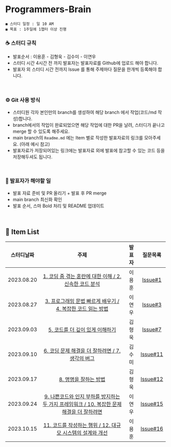# Programmers-Brain
    ◼︎ 스터디 일정 : 일 10 AM
    ◼︎ 목표 : 1주일에 1챕터 이상 진행

    
### ☕️ 스터디 규칙
- 발표순서 : 이용훈 - 김형욱 - 김수미 - 이연우
- 스터디 시간 4시간 전 까지 발표자는 발표자료를 Github에 업로드 해야 합니다.
- 발표자 외 스터디 시간 전까지 Issue 를 통해 주제마다 질문을 한개씩 등록해야 합니다.
<br>

### ⚙️ Git 사용 방식
- 스터디원 각자 본인만의 branch를 생성하여 해당 branch 에서 작업(코드/md 작성)합니다.
- branch에서의 작업이 완료되었으면 해당 작업에 대한 PR을 날려, 스터디가 끝나고 merge 할 수 있도록 해주세요.
- main branch의 `Readme.md` 에는 Item 별로 작성한 발표자료의 링크를 모아주세요. (아래 예시 참고)
- 발표자료가 저장되어있는 링크에는 발표자료 외에 발표에 참고할 수 있는 코드 등을 저장해두셔도 됩니다.
<br>

### 📌 발표자가 해야할 일
- 발표 자료 준비 및 PR 올리기 + 발표 후 PR merge
- main branch 최신화 확인
- 발표 순서, 스마 Bold 처리 및 README 업데이트
<br>


## 🍄 Item List
|   스터디날짜    | 주제 | 발표자 |    질문목록 |
|:----------:|:---:|:----------:|:----------:|
| 2023.08.20 | [1. 코딩 중 겪는 혼란에 대한 이해 / 2. 신속한 코드 분석](https://github.com/Dev-Prison/Programmers-Brain/pull/2) | 이용훈 | [Issue#1](https://github.com/Dev-Prison/Programmers-Brain/issues/1) |
| 2023.08.27 | [3. 프로그래밍 문법 빠르게 배우기 / 4. 복잡한 코드 읽는 방법](https://github.com/Dev-Prison/Programmers-Brain/blob/main/ynoolee/ch3_ch4.md) | 이연우 | [Issue#3](https://github.com/Dev-Prison/Programmers-Brain/issues/3) |
| 2023.09.03 | [5. 코드를 더 깊이 있게 이해하기](https://morning-paprika-8fa.notion.site/ecfe0a2bb50a4d6393a3921205728383?pvs=4) | 김형욱 | [Issue#7](https://github.com/Dev-Prison/Programmers-Brain/issues/7) |
| 2023.09.10 | [6. 코딩 문제 해결을 더 잘하려면 / 7. 생각의 버그](https://kimsumi.notion.site/CH-6-CH-7-7801eee4507b495781c6b4b44222b3a8) | 김수미 | [Issue#11](https://github.com/Dev-Prison/Programmers-Brain/issues/11) |
| 2023.09.17 | [8. 명명을 잘하는 방법](https://morning-paprika-8fa.notion.site/4be017d7e94d4aff856b124e2f3fab44?pvs=4) | 김형욱 | [Issue#12](https://github.com/Dev-Prison/Programmers-Brain/issues/12) |
| 2023.09.24 | [9. 나쁜코드와 인지 부하를 방지하는 두 가지 프레임워크 / 10. 복잡한 문제 해결을 더 잘하려면](https://github.com/Dev-Prison/Programmers-Brain/blob/main/ynoolee/ch9_10.md) | 이연우 | [Issue#15](https://github.com/Dev-Prison/Programmers-Brain/issues/15) |
| 2023.10.15 | [11. 코드를 작성하는 행위 / 12. 대규모 시스템의 설계와 개선](https://github.com/Dev-Prison/Programmers-Brain/blob/main/Yonghoon/11%2C12%EC%9E%A5.md) | 이용훈 | [Issue#16](https://github.com/Dev-Prison/Programmers-Brain/issues/16) |



